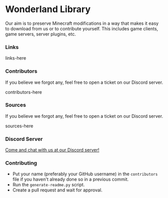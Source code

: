 # Wonderland Library
 Our aim is to preserve Minecraft modifications in a way that makes it easy to download from us or to contribute yourself. This includes game clients, game servers, server plugins, etc.

### Links
links-here

### Contributors
If you believe we forgot any, feel free to open a ticket on our Discord server.

contributors-here

### Sources
If you believe we forgot any, feel free to open a ticket on our Discord server.

sources-here

### Discord Server
[Come and chat with us at our Discord server!](https://discord.gg/KBGX8FTAXa)

### Contributing
- Put your name (preferably your GitHub username) in the ``contributors`` file if you haven't already done so in a previous commit.
- Run the ``generate-readme.py`` script.
- Create a pull request and wait for approval.
